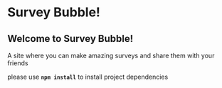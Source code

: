 # Survey Bubble!

## Welcome to Survey Bubble!
A site where you can make amazing surveys and share them with your friends

please use **`npm install`** to install project dependencies
